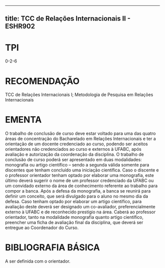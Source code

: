 
---
title: TCC de Relações Internacionais II - ESHR902 
---

# TPI

0-2-6

# RECOMENDAÇÃO

TCC de Relações Internacionais I; Metodologia de Pesquisa em Relações Internacionais

# EMENTA

O trabalho de conclusão de curso deve estar voltado para uma das quatro áreas de concentração do Bacharelado em Relações Internacionais e ter a orientação de um docente credenciado ao curso, podendo ser aceitos orientadores não credenciados ao curso e externos à UFABC, após avaliação e autorização da coordenação da disciplina. O trabalho de conclusão de curso poderá ser apresentado em duas modalidades: monografia ou artigo científico – sendo a segunda válida somente para discentes que tenham concluído uma iniciação científica. Caso o discente e o professor orientador tenham optado por elaborar uma monografia, este último deverá sugerir o nome de um professor credenciado da UFABC ou um convidado externo da área de conhecimento referente ao trabalho para compor a banca. Após a defesa da monografia, a banca se reunirá para definir um conceito, que será divulgado para o aluno no mesmo dia da defesa. Caso tenham optado por elaborar um artigo científico, para avaliação deste deverá ser designado um co-avaliador, preferencialmente externo à UFABC e de reconhecido prestígio na área. Caberá ao professor orientador, tanto na modalidade monografia quanto artigo científico, preencher uma ficha de avaliação final da disciplina, que deverá ser entregue ao Coordenador do Curso.

# BIBLIOGRAFIA BÁSICA

A ser definida com o orientador.
        